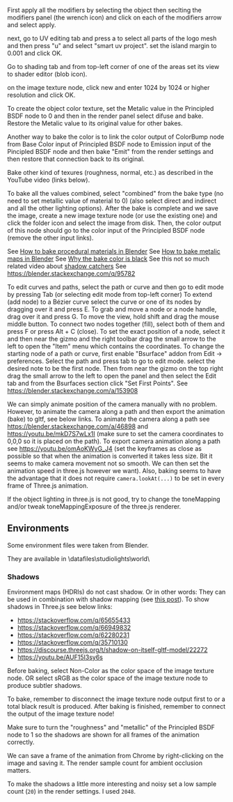 First apply all the modifiers by selecting the object then seclting the modifiers panel (the wrench icon) and click on each of the modifiers arrow and select apply.

next, go to UV editing tab and press a to select all parts of the logo mesh and then press "u"
and select "smart uv project". set the island margin to 0.001 and click OK.

Go to shading tab and from top-left corner of one of the areas set its view to shader editor (blob icon).

on the image texture node, click new and enter 1024 by 1024 or higher resolution and click OK.

To create the object color texture, set the Metalic value in the Principled BSDF node to 0 and then in the render panel select difuse and bake. Restore the Metalic value to its original value for other bakes.

Another way to bake the color is to link the color output of ColorBump node from Base Color input of Principled BSDF node to Emission input of the Pincipled BSDF node and then bake "Emit" from the render settings and then restore that connection back to its original.

Bake other kind of texures (roughness, normal, etc.) as described in the YouTube video (links below).

To bake all the values combined, select "combined" from the bake type (no need to set metallic value of material to 0) (also select direct and indirect and all the other lighting options).
After the bake is complete and we save the image, create a new image texture node (or use the existing one)
and click the folder icon and select the image from disk. Then, the color output of this node should go 
to the color input of the Principled BSDF node (remove the other input links).

See [How to bake procedural materials in Blender](https://youtu.be/AioskAgcU2U)
See [How to bake metalic maps in Blender](https://youtu.be/aaRspfc9OBU)
See [Why the bake color is black](https://blender.stackexchange.com/q/95782)
See this not so much related video about [shadow catchers](https://youtu.be/GIGKit1e3u8)
See https://blender.stackexchange.com/q/95782

To edit curves and paths, select the path or curve and then go to edit mode by pressing Tab (or selecting edit mode from top-left corner)
To extend (add node) to a Bézier curve select the curve or one of its nodes by dragging over it and press E.
To grab and move a node or a node handle, drag over it and press G.
To move the view, hold shift and drag the mouse middle button.
To connect two nodes together (fill), select both of them and press F or press Alt + C (close).
To set the exact position of a node, select it and then near the gizmo and the right toolbar drag the small arrow to the left to open the "Item" menu which contains the coordinates.
To change the starting node of a path or curve, first enable "Bsurface" addon from Edit -> preferences. Select the path and press tab to go to edit mode. select the desired note to be the first node. Then from near the gizmo on the top right drag the small arrow to the left to open the panel and then select the Edit tab and from the Bsurfaces section click "Set First Points". See https://blender.stackexchange.com/a/153908

We can simply animate position of the camera manually with no problem. However, to animate the camera along a path and then export the animation (bake) to gltf, see below links.
To animate the camera along a path see https://blender.stackexchange.com/a/46898 and https://youtu.be/mkD7S7wLx1I
(make sure to set the camera coordinates to 0,0,0 so it is placed on the path).
To export camera animation along a path see https://youtu.be/omAoKWyG_J4
(set the keyframes as close as possible so that when the animation is converted it takes less size. Bit it seems to make camera movement not so smooth. We can then set the animation speed in three.js however we want). Also, baking seems to have the advantage that it does not require `camera.lookAt(...)` to be set in every frame of Three.js animation.

If the object lighting in three.js is not good, try to change the toneMapping and/or tweak toneMappingExposure of the three.js renderer.

## Environments
Some environment files were taken from Blender.

They are available in <blender-install-path>\datafiles\studiolights\world\

### Shadows
Environment maps (HDRIs) do not cast shadow. Or in other words: They can be used in combination with shadow mapping
(see [this post](https://discourse.threejs.org/t/shadow-problem-with-env-map/16871/3)).
To show shadows in Three.js see below links:
  - https://stackoverflow.com/q/65655433
  - https://stackoverflow.com/q/66949832
  - https://stackoverflow.com/q/62280231
  - https://stackoverflow.com/q/35710130
  - https://discourse.threejs.org/t/shadow-on-itself-gltf-model/22272
  - https://youtu.be/AUF15I3sy6s

Before baking, select Non-Color as the color space of the image texture node.
OR select sRGB as the color space of the image texture node to produce subtler shadows.

To bake, remember to disconnect the image texture node output first to or a total black result is produced.
After baking is finished, remember to connect the output of the image texture node!

Make sure to turn the "roughness" and "metallic" of the Principled BSDF node to 1 so
the shadows are shown for all frames of the animation correctly.

We can save a frame of the animation from Chrome by right-clicking on the image and saving it.
The render sample count for ambient occlusion matters.

To make the shadows a little more interesting and noisy set a low sample count (`20`) in 
the render settings. I used `2048`.
